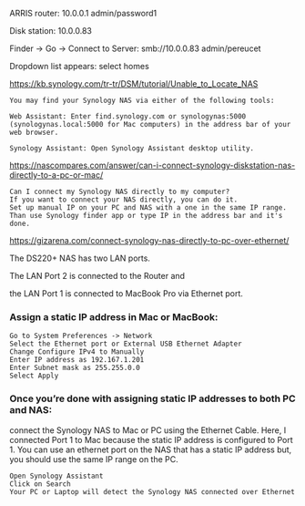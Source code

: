 
ARRIS router: 10.0.0.1  admin/password1

Disk station: 10.0.0.83

Finder -> Go -> Connect to Server:  smb://10.0.0.83 
admin/pereucet

Dropdown list appears: select homes

https://kb.synology.com/tr-tr/DSM/tutorial/Unable_to_Locate_NAS
```
You may find your Synology NAS via either of the following tools:

Web Assistant: Enter find.synology.com or synologynas:5000 (synologynas.local:5000 for Mac computers) in the address bar of your web browser.

Synology Assistant: Open Synology Assistant desktop utility.  
```

https://nascompares.com/answer/can-i-connect-synology-diskstation-nas-directly-to-a-pc-or-mac/
```
Can I connect my Synology NAS directly to my computer?
If you want to connect your NAS directly, you can do it. 
Set up manual IP on your PC and NAS with a one in the same IP range. 
Than use Synology finder app or type IP in the address bar and it's done.
```

https://gizarena.com/connect-synology-nas-directly-to-pc-over-ethernet/


 The DS220+ NAS has two LAN ports. 
 
 The LAN Port 2 is connected to the Router and
 
 the LAN Port 1 is connected to MacBook Pro via Ethernet port.

### Assign a static IP address in Mac or MacBook:
```
Go to System Preferences -> Network
Select the Ethernet port or External USB Ethernet Adapter
Change Configure IPv4 to Manually
Enter IP address as 192.167.1.201
Enter Subnet mask as 255.255.0.0
Select Apply
```

### Once you’re done with assigning static IP addresses to both PC and NAS: 

connect the Synology NAS to Mac or PC using the Ethernet Cable. Here, I connected Port 1 to Mac because the static IP address is configured to Port 1. You can use an ethernet port on the NAS that has a static IP address but, you should use the same IP range on the PC.
```
Open Synology Assistant
Click on Search
Your PC or Laptop will detect the Synology NAS connected over Ethernet
```
